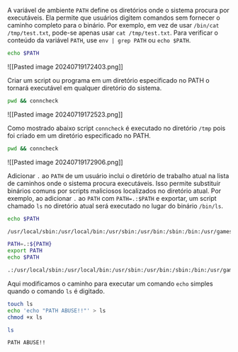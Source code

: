 A variável de ambiente `PATH` define os diretórios onde o sistema procura por executáveis. Ela permite que usuários digitem comandos sem fornecer o caminho completo para o binário. Por exemplo, em vez de usar `/bin/cat /tmp/test.txt`, pode-se apenas usar `cat /tmp/test.txt`. Para verificar o conteúdo da variável `PATH`, use `env | grep PATH` ou `echo $PATH`.

```bash
echo $PATH
```
![[Pasted image 20240719172403.png]]

Criar um script ou programa em um diretório especificado no PATH o tornará executável em qualquer diretório do sistema.

```bash
pwd && conncheck
```
![[Pasted image 20240719172523.png]]

Como mostrado abaixo script `conncheck` é executado no diretório `/tmp` pois foi criado em um diretório especificado no PATH.
```bash
pwd && conncheck
```
![[Pasted image 20240719172906.png]]

Adicionar `.` ao `PATH` de um usuário inclui o diretório de trabalho atual na lista de caminhos onde o sistema procura executáveis. Isso permite substituir binários comuns por scripts maliciosos localizados no diretório atual. Por exemplo, ao adicionar `.` ao `PATH` com `PATH=.:$PATH` e exportar, um script chamado `ls` no diretório atual será executado no lugar do binário `/bin/ls`.

```bash
echo $PATH

/usr/local/sbin:/usr/local/bin:/usr/sbin:/usr/bin:/sbin:/bin:/usr/games:/usr/local/games
```

```bash
PATH=.:${PATH}
export PATH
echo $PATH

.:/usr/local/sbin:/usr/local/bin:/usr/sbin:/usr/bin:/sbin:/bin:/usr/games:/usr/local/games
```

Aqui modificamos o caminho para executar um comando `echo` simples quando o comando `ls` é digitado.

```bash
touch ls
echo 'echo "PATH ABUSE!!"' > ls
chmod +x ls
```

```bash
ls

PATH ABUSE!!
```














































